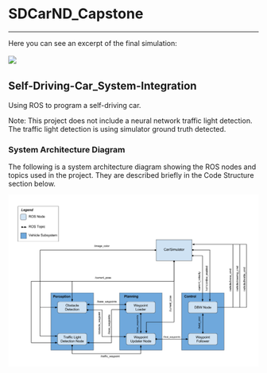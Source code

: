 # SDCarND_Capstone
____________________________________________
Here you can see an excerpt of the final simulation:<br><br>
![](imgs/anim7.gif)

## Self-Driving-Car_System-Integration
Using ROS to program a self-driving car.

Note: This project does not include a neural network traffic light detection. The traffic light detection is using simulator ground truth detected.


### System Architecture Diagram
The following is a system architecture diagram showing the ROS nodes and topics used in the project. They are described briefly in the Code Structure section below.

[image1]: ./imgs/SystemArchitecture.png "SystemArchitecture"
![alt text][image1]
